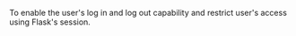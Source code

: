 To enable the user's log in and log out capability and restrict
user's access using Flask's session.
